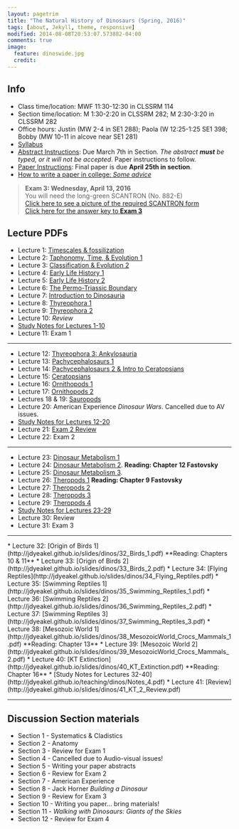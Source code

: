 ```yaml
---
layout: pagetrim
title: "The Natural History of Dinosaurs (Spring, 2016)"
tags: [about, Jekyll, theme, responsive]
modified: 2014-08-08T20:53:07.573882-04:00
comments: true
image:
  feature: dinoswide.jpg
  credit:  
---
```


## Info
*	Class time/location: MWF 11:30-12:30 in CLSSRM 114
*	Section time/location: M 1:30-2:20 in CLSSRM 282; M 2:30-3:20 in CLSSRM 282
*	Office hours: Justin (MW 2-4 in SE1 288); Paola (W 12:25-1:25 SE1 398; Bobby (MW 10-11 in alcove near SE1 281)
*	[Syllabus](http://jdyeakel.github.io/teaching/dinos/NatHistDinosaurs_SyllabusSpring2016.pdf)   
*	[Abstract Instructions](http://jdyeakel.github.io/teaching/dinos/Abstract_inst.pdf): Due March 7th in Section. *The abstract **must** be typed, or it will not be accepted*. Paper instructions to follow.    
*	[Paper Instructions](http://jdyeakel.github.io/teaching/dinos/Paper_inst.pdf): Final paper is due **April 25th in section**.   
*	[How to write a paper in college: *Some advice*](http://jdyeakel.github.io/teaching/dinos/Paper_inst2.pdf)   


> **Exam 3: Wednesday, April 13, 2016**   
> You will need the long-green SCANTRON (No. 882-E)   
> [Click here to see a picture of the required SCANTRON form](http://jdyeakel.github.io/teaching/dinos/scantron.jpg)      
> [Click here for the answer key to **Exam 3**](http://jdyeakel.github.io/teaching/dinos/nedry.jpg)   

## Lecture PDFs   

*	Lecture 1: [Timescales & fossilization](http://jdyeakel.github.io/slides/dinos/01_Intro.pdf)   
*	Lecture 2: [Taphonomy, Time, & Evolution 1](http://jdyeakel.github.io/slides/dinos/02_fossilization.pdf)   
*	Lecture 3: [Classification & Evolution 2](http://jdyeakel.github.io/slides/dinos/03_Classification_Evol.pdf)
*	Lecture 4: [Early Life History 1](http://jdyeakel.github.io/slides/dinos/04_EarlyLifeHistory1.pdf)   
*	Lecture 5: [Early Life History 2](http://jdyeakel.github.io/slides/dinos/05_EarlyLifeHistory2.pdf)   
*	Lecture 6: [The Permo-Triassic Boundary](http://jdyeakel.github.io/slides/dinos/06_Permo_Triassic.pdf)   
*	Lecture 7: [Introduction to Dinosauria](http://jdyeakel.github.io/slides/dinos/07_Dinosauria.pdf)    
*	Lecture 8: [Thyreophora 1](http://jdyeakel.github.io/slides/dinos/08_Thyreophora1.pdf)   
*	Lecture 9: [Thyreophora 2](http://jdyeakel.github.io/slides/dinos/09_Thyreophora2.pdf)   
*	Lecture 10: *Review*
*	[Study Notes for Lectures 1-10](http://jdyeakel.github.io/teaching/dinos/Notes1.pdf)   
*	Lecture 11: Exam 1   

<hr>

*	Lecture 12: [Thyreophora 3: Ankylosauria](http://jdyeakel.github.io/slides/dinos/12_Ankylosauria.pdf)   
*	Lecture 13: [Pachycephalosaurs 1](http://jdyeakel.github.io/slides/dinos/13_Pachy.pdf)   
*	Lecture 14: [Pachycephalosaurs 2 & Intro to Ceratopsians](http://jdyeakel.github.io/slides/dinos/14_Pachy2Ceratops.pdf)   
*	Lecture 15: [Ceratopsians](http://jdyeakel.github.io/slides/dinos/15_Ceratopsia2.pdf)   
*	Lecture 16: [Ornithopods 1](http://jdyeakel.github.io/slides/dinos/16_Ornithopods_1.pdf)  
*	Lecture 17: [Ornithopods 2](http://jdyeakel.github.io/slides/dinos/17_Ornithopods_2.pdf)   
*	Lectures 18 & 19: [Sauropods](http://jdyeakel.github.io/slides/dinos/18_19_Sauropods.pdf)    
*	Lecture 20: American Experience *Dinosaur Wars*. Cancelled due to AV issues.   
*	[Study Notes for Lectures 12-20](http://jdyeakel.github.io/teaching/dinos/Notes_2.pdf)   
*	Lecture 21: [Exam 2 Review](http://jdyeakel.github.io/slides/dinos/21_ReviewExam2.pdf)   
*	Lecture 22: Exam 2   

<hr>


*	Lecture 23: [Dinosaur Metabolism 1](http://jdyeakel.github.io/slides/dinos/23_Metabolism_1.pdf)   
*	Lecture 24: [Dinosaur Metabolism 2](http://jdyeakel.github.io/slides/dinos/24_Metabolism_2.pdf). **Reading: Chapter 12 Fastovsky**   
*	Lecture 25: [Dinosaur Metabolism 3](http://jdyeakel.github.io/slides/dinos/25_Metabolism_3.pdf).       
*	Lecture 26: [Theropods 1](http://jdyeakel.github.io/slides/dinos/26_Theropods_1.pdf) **Reading: Chapter 9 Fastovsky**      
*	Lecture 27: [Theropods 2](http://jdyeakel.github.io/slides/dinos/27_Theropods_2.pdf)     
*	Lecture 28: [Theropods 3](http://jdyeakel.github.io/slides/dinos/28_Theropods_3.pdf)   
*	Lecture 29: [Theropods 4](http://jdyeakel.github.io/slides/dinos/29_Theropods_4.pdf)   
*	[Study Notes for Lectures 23-29](http://jdyeakel.github.io/teaching/dinos/Notes_3.pdf)   
*	Lecture 30: Review   
*	Lecture 31: Exam 3   
<hr>  
*	Lecture 32: [Origin of Birds 1](http://jdyeakel.github.io/slides/dinos/32_Birds_1.pdf) **Reading: Chapters 10 & 11**
*	Lecture 33: [Origin of Birds 2](http://jdyeakel.github.io/slides/dinos/33_Birds_2.pdf)
*	Lecture 34: [Flying Reptiles](http://jdyeakel.github.io/slides/dinos/34_Flying_Reptiles.pdf)      
*	Lecture 35: [Swimming Reptiles 1](http://jdyeakel.github.io/slides/dinos/35_Swimming_Reptiles_1.pdf)
*	Lecture 36: [Swimming Reptiles 2](http://jdyeakel.github.io/slides/dinos/36_Swimming_Reptiles_2.pdf)   
*	Lecture 37: [Swimming Reptiles 3](http://jdyeakel.github.io/slides/dinos/37_Swimming_Reptiles_3.pdf)
*	Lecture 38: [Mesozoic World 1](http://jdyeakel.github.io/slides/dinos/38_MesozoicWorld_Crocs_Mammals_1.pdf) **Reading: Chapter 13**
*	Lecture 39: [Mesozoic World 2](http://jdyeakel.github.io/slides/dinos/39_MesozoicWorld_Crocs_Mammals_2.pdf)
* 	Lecture 40: [KT Extinction](http://jdyeakel.github.io/slides/dinos/40_KT_Extinction.pdf) **Reading: Chapter 16**
*	[Study Notes for Lectures 32-40](http://jdyeakel.github.io/teaching/dinos/Notes_4.pdf)
*	Lecture 41: [Review](http://jdyeakel.github.io/slides/dinos/41_KT_2_Review.pdf)


<hr>

## Discussion Section materials
*	Section 1 - Systematics & Cladistics   
*	Section 2 - Anatomy   
*	Section 3 - Review for Exam 1   
*	Section 4 - Cancelled due to Audio-visual issues!   
*	Section 5 - Writing your paper abstracts   
*	Section 6 - Review for Exam 2   
*	Section 7 - American Experience   
*	Section 8 - Jack Horner *Building a Dinosaur*    
*	Section 9 - Review for Exam 3  
*	Section 10 - Writing you paper... bring materials!   
*	Section 11 - *Walking with Dinosaurs: Giants of the Skies*
*	Section 12 - Review for Exam 4 
